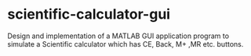 # scientific-calculator-gui
Design and implementation of a MATLAB GUI application program to simulate a Scientific calculator which has CE, Back, M+ ,MR etc. buttons. 
